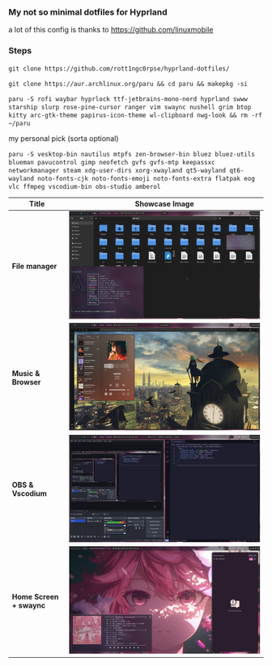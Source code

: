 ### My not so minimal dotfiles for Hyprland

a lot of this config is thanks to 
https://github.com/linuxmobile

### Steps

```
git clone https://github.com/rott1ngc0rpse/hyprland-dotfiles/
```

```
git clone https://aur.archlinux.org/paru && cd paru && makepkg -si
```

```
paru -S rofi waybar hyprlock ttf-jetbrains-mono-nerd hyprland swww starship slurp rose-pine-cursor ranger vim swaync nushell grim btop kitty arc-gtk-theme papirus-icon-theme wl-clipboard nwg-look && rm -rf ~/paru
```

my personal pick (sorta optional)
```
paru -S vesktop-bin nautilus mtpfs zen-browser-bin bluez bluez-utils blueman pavucontrol gimp neofetch gvfs gvfs-mtp keepassxc networkmanager steam xdg-user-dirs xorg-xwayland qt5-wayland qt6-wayland noto-fonts-cjk noto-fonts-emoji noto-fonts-extra flatpak eog vlc ffmpeg vscodium-bin obs-studio amberol
```

| Title                  | Showcase Image                    |
|------------------------|-----------------------------------|
| **File manager**       | ![Image 1](Screenshots/one.png)   |
| **Music & Browser**    | ![Image 2](Screenshots/two.png)   |
| **OBS & Vscodium**     | ![Image 3](Screenshots/three.png) |
| **Home Screen + swaync** | ![Image 4](Screenshots/four.png)  |




